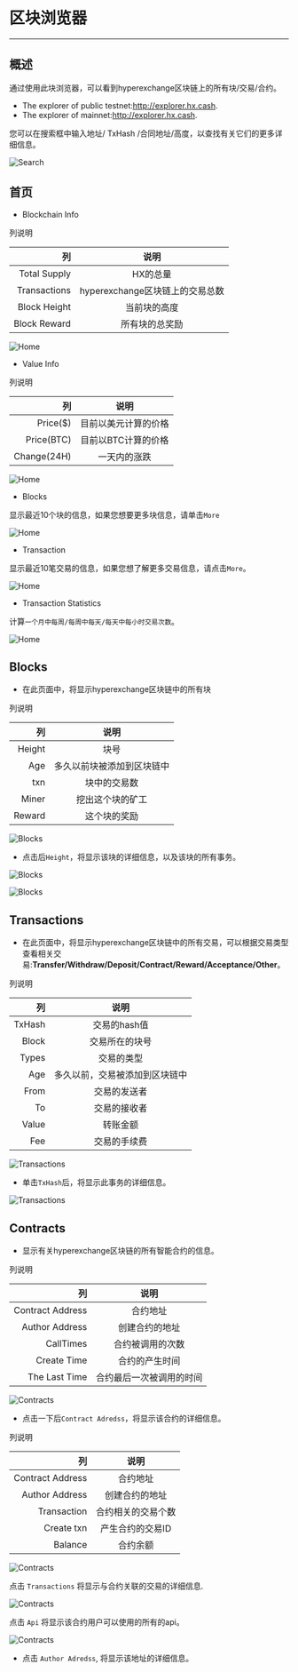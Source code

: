 # 区块浏览器

---

## 概述

通过使用此块浏览器，可以看到hyperexchange区块链上的所有块/交易/合约。

* The explorer of public testnet:<http://explorer.hx.cash>.
* The explorer of mainnet:<http://explorer.hx.cash>.

您可以在搜索框中输入地址/ TxHash /合同地址/高度，以查找有关它们的更多详细信息。

![Search](/img/getting-started/explore/search.png)

## 首页

* Blockchain Info

列说明

| 列    | 说明 |
| ---------:|:----:|
| Total Supply| HX的总量|
| Transactions| hyperexchange区块链上的交易总数|
| Block Height| 当前块的高度|
| Block Reward| 所有块的总奖励|

![Home](/img/getting-started/explore/home.png)

* Value Info

列说明

| 列    | 说明 |
| ---------: |:----:|
| Price($)   | 目前以美元计算的价格|
| Price(BTC) | 目前以BTC计算的价格|
| Change(24H)| 一天内的涨跌|

![Home](/img/getting-started/explore/home1.png)

* Blocks

显示最近10个块的信息，如果您想要更多块信息，请单击`More`

![Home](/img/getting-started/explore/home2.png)

* Transaction

显示最近10笔交易的信息，如果您想了解更多交易信息，请点击`More`。

![Home](/img/getting-started/explore/home3.png)

* Transaction Statistics

计算`一个月中每周/每周中每天/每天中每小时交易次数`。

![Home](/img/getting-started/explore/home4.png)

## Blocks

* 在此页面中，将显示hyperexchange区块链中的所有块

列说明

| 列    | 说明 |
| ---------:|:----:|
| Height| 块号|
| Age   | 多久以前块被添加到区块链中|
| txn   | 块中的交易数|
| Miner | 挖出这个块的矿工|
| Reward| 这个块的奖励|

![Blocks](/img/getting-started/explore/blocks.png)

* 点击后`Height`，将显示该块的详细信息，以及该块的所有事务。

![Blocks](/img/getting-started/explore/block1.png)

![Blocks](/img/getting-started/explore/block2.png)

## Transactions

* 在此页面中，将显示hyperexchange区块链中的所有交易，可以根据交易类型查看相关交易:**Transfer/Withdraw/Deposit/Contract/Reward/Acceptance/Other**。

列说明

| 列    | 说明 |
| ---------:|:----:|
| TxHash| 交易的hash值|
| Block | 交易所在的块号|
| Types | 交易的类型|
| Age   | 多久以前，交易被添加到区块链中|
| From  | 交易的发送者|
| To    |交易的接收者|
| Value |转账金额|
| Fee   |交易的手续费|


![Transactions](/img/getting-started/explore/transactions.png)

* 单击`TxHash`后，将显示此事务的详细信息。

![Transactions](/img/getting-started/explore/transaction1.png)


## Contracts

* 显示有关hyperexchange区块链的所有智能合约的信息。

列说明

| 列    | 说明 |
| ---------:|:----:|
| Contract Address| 合约地址|
| Author Address  | 创建合约的地址 |
| CallTimes       | 合约被调用的次数|
| Create Time     | 合约的产生时间|
| The Last Time   | 合约最后一次被调用的时间|

![Contracts](/img/getting-started/explore/explore-contract.png)

* 点击一下后`Contract Adredss`，将显示该合约的详细信息。

列说明

| 列    | 说明 |
| ---------:|:----:|
| Contract Address| 合约地址|
| Author Address  | 创建合约的地址 |
| Transaction       | 合约相关的交易个数|
| Create txn     | 产生合约的交易ID|
| Balance| 合约余额|

![Contracts](/img/getting-started/explore/contract-address.png)

点击 `Transactions` 将显示与合约关联的交易的详细信息.

![Contracts](/img/getting-started/explore/contract-address1.png)

点击 `Api` 将显示该合约用户可以使用的所有的api。

![Contracts](/img/getting-started/explore/contract-address2.png)


* 点击 `Author Adredss`, 将显示该地址的详细信息。